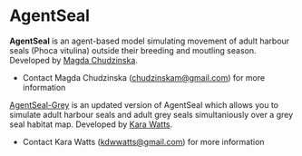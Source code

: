 # AgentSeal

**AgentSeal** is an agent-based model simulating movement of adult harbour seals (Phoca vitulina) outside their breeding and moutling season. Developed by [Magda Chudzinska](https://github.com/MagdaChu).
- Contact Magda Chudzinska (chudzinskam@gmail.com) for more information

[AgentSeal-Grey](https://github.com/KaraWatts/AgentSeal-Grey/tree/master/AgentSeal-Grey)  is an updated version of AgentSeal which allows you to simulate adult harbour seals and adult grey seals simultaniously over a grey seal habitat map. Developed by [Kara Watts](https://github.com/KaraWatts).
- Contact Kara Watts (kdwwatts@gmail.com) for more information

